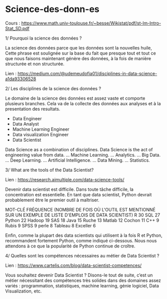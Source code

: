 # Science-des-donn-es

Cours : https://www.math.univ-toulouse.fr/~besse/Wikistat/pdf/st-lm-Intro-Stat_SD.pdf

1/ Pourquoi la science des données ? 

La science des données parce que les données sont la nouvelles huile, Cette phrase est soulignée sur la base du fait que presque tout et tout ce que nous faisons maintenant génère des données, à la fois de manière structurée et non structurée.



Lien : https://medium.com/@udemeudofia01/disciplines-in-data-science-a1da93306528


2/ Les disciplines de la science des données ?

Le domaine de la science des données est assez vaste et comporte plusieurs branches. Cela va de la collecte des données aux analyses et à la presentation des resultats.  

- Data Engineer
- Data Analyst
- Machine Learning Engineer
- Data visualization Engineer
- Data Scientist




Data Science as a combination of disciplines. Data Science is the act of engineering value from data. ...
Machine Learning. ...
Analytics. ...
Big Data. ...
Deep Learning. ...
Artificial Intelligence. ...
Data Mining. ...
Statistics.



3/ What are the tools of the Data Scientist?


Lien : https://research.aimultiple.com/data-science-tools/

Devenir data scientist est difficile. Dans toute tâche difficile, la concentration est essentielle. En tant que data scientist, Python devrait probablement être le premier outil à maîtriser.

MOT-CLÉ	FRÉQUENCE (NOMBRE DE FOIS OÙ L'OUTIL EST MENTIONNÉ SUR UN EXEMPLE DE LISTE D'EMPLOIS DE DATA SCIENTIST)
R	30
SQL	27
Python	22
Hadoop	19
SAS	18
Java	15
Ruche	13
Matlab	12
Cochon	11
C++	9
Rubis	9
SPSS	9
perle	8
Tableau	8
Exceller	6

Enfin, comme la plupart des data scientists qui utilisent à la fois R et Python, recommandent fortement Python, comme indiqué ci-dessous. Nous nous attendons à ce que la popularité de Python continue de croître.




4/ Quelles sont les compétences nécessaires au métier de Data Scientist ?

Lien : https://www.cartelis.com/blog/data-scientist-competences/

Vous souhaitez devenir Data Scientist ? Disons-le tout de suite, c’est un métier nécessitant des compétences très solides dans des domaines assez variés : programmation, statistiques, machine learning, génie logiciel, Data Visualization, etc.









